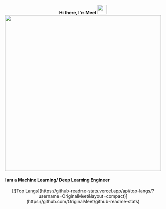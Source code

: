 <div align='center'>  <strong> Hi there, I'm Meet </strong><img src="https://raw.githubusercontent.com/MartinHeinz/MartinHeinz/master/wave.gif" width="30px"> </div>
<div align="center">
  <img align="center" src="https://media.giphy.com/media/AFdcYElkoNAUE/giphy.gif" width="500px">
</div>

#### I am a Machine Learning/ Deep Learning Engineer

<div align='center'>
  [![Top Langs](https://github-readme-stats.vercel.app/api/top-langs/?username=OriginalMeet&layout=compact)](https://github.com/OriginalMeet/github-readme-stats)
</div>

<!--
**OriginalMeet/OriginalMeet** is a ✨ _special_ ✨ repository because its `README.md` (this file) appears on your GitHub profile.

Here are some ideas to get you started:

- 🔭 I’m currently working on ...
- 🌱 I’m currently learning ...
- 👯 I’m looking to collaborate on ...
- 🤔 I’m looking for help with ...
- 💬 Ask me about ...
- 📫 How to reach me: ...
- 😄 Pronouns: ...
- ⚡ Fun fact: ...

-->

